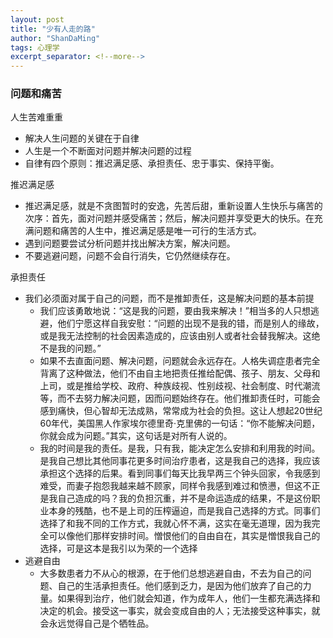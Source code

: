 ```yaml
---
layout: post
title: "少有人走的路"
author: "ShanDaMing"
tags: 心理学
excerpt_separator: <!--more-->
---
```


<!--more-->

### 问题和痛苦
人生苦难重重
* 解决人生问题的关键在于自律
* 人生是一个不断面对问题并解决问题的过程
* 自律有四个原则：推迟满足感、承担责任、忠于事实、保持平衡。

推迟满足感
* 推迟满足感，就是不贪图暂时的安逸，先苦后甜，重新设置人生快乐与痛苦的次序：首先，面对问题并感受痛苦；然后，解决问题并享受更大的快乐。在充满问题和痛苦的人生中，推迟满足感是唯一可行的生活方式。
* 遇到问题要尝试分析问题并找出解决方案，解决问题。
* 不要逃避问题，问题不会自行消失，它仍然继续存在。

承担责任
* 我们必须面对属于自己的问题，而不是推卸责任，这是解决问题的基本前提
	 - 我们应该勇敢地说：“这是我的问题，要由我来解决！”相当多的人只想逃避，他们宁愿这样自我安慰：“问题的出现不是我的错，而是别人的缘故，或是我无法控制的社会因素造成的，应该由别人或者社会替我解决。这绝不是我的问题。”
	 - 如果不去直面问题、解决问题，问题就会永远存在。人格失调症患者完全背离了这种做法，他们不由自主地把责任推给配偶、孩子、朋友、父母和上司，或是推给学校、政府、种族歧视、性别歧视、社会制度、时代潮流等，而不去努力解决问题，因而问题始终存在。他们推卸责任时，可能会感到痛快，但心智却无法成熟，常常成为社会的负担。这让人想起20世纪60年代，美国黑人作家埃尔德里奇·克里佛的一句话：“你不能解决问题，你就会成为问题。”其实，这句话是对所有人说的。
	 - 我的时间是我的责任。是我，只有我，能决定怎么安排和利用我的时间。是我自己想比其他同事花更多时间治疗患者，这是我自己的选择，我应该承担这个选择的后果。看到同事们每天比我早两三个钟头回家，令我感到难受，而妻子抱怨我越来越不顾家，同样令我感到难过和愤懑，但这不正是我自己造成的吗？我的负担沉重，并不是命运造成的结果，不是这份职业本身的残酷，也不是上司的压榨逼迫，而是我自己选择的方式。同事们选择了和我不同的工作方式，我就心怀不满，这实在毫无道理，因为我完全可以像他们那样安排时间。憎恨他们的自由自在，其实是憎恨我自己的选择，可是这本是我引以为荣的一个选择
* 逃避自由
	 - 大多数患者力不从心的根源，在于他们总想逃避自由，不去为自己的问题、自己的生活承担责任。他们感到乏力，是因为他们放弃了自己的力量。如果得到治疗，他们就会知道，作为成年人，他们一生都充满选择和决定的机会。接受这一事实，就会变成自由的人；无法接受这种事实，就会永远觉得自己是个牺牲品。

